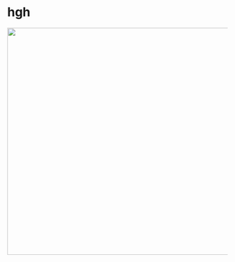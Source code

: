 # hgh

<p align="center">
  <img src="https://github.com/cansysbio/HGSOC_TME_Heterogeneity/blob/Graphical-abstract/0.GraphicalAbstract/OVCT_GraphicalAbstract_Rebuttal_ng.png" width="520" height="520"></div>
</p>
